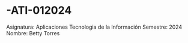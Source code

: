 # -ATI-012024
 Asignatura: Aplicaciones Tecnologia de la Información
 Semestre: 2024
 Nombre: Betty Torres
 
